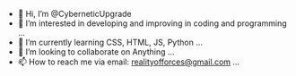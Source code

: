 - 👋 Hi, I’m @CyberneticUpgrade
- 👀 I’m interested in developing and improving in coding and programming ...
- 🌱 I’m currently learning CSS, HTML, JS, Python ...
- 💞️ I’m looking to collaborate on Anything ...
- 📫 How to reach me via email: realityofforces@gmail.com ...

<!---
CyberneticUpgrade/CyberneticUpgrade is a ✨ special ✨ repository because its `README.md` (this file) appears on your GitHub profile.
You can click the Preview link to take a look at your changes.
--->
